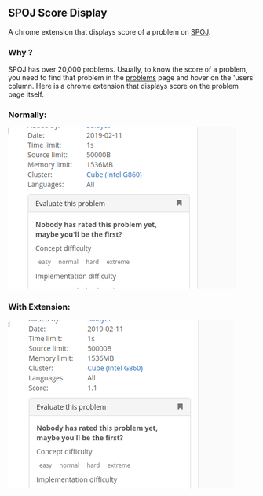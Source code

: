 ## SPOJ Score Display

A chrome extension that displays score of a problem on [SPOJ](https://www.spoj.com).

### Why ?

SPOJ has over 20,000 problems. Usually, to know the score of a problem, you need to find that problem in the [problems](https://www.spoj.com/problems/classical/) page and hover on the 'users' column. Here is a chrome extension that displays score on the problem page itself.

### Normally: 

![Normal](./normal.png)

### With Extension:

![Score](./ext.png)
